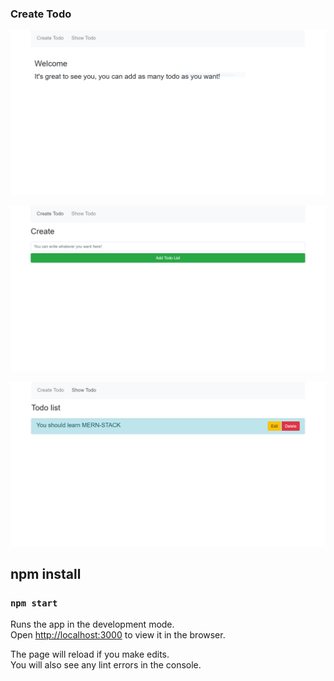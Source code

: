 ### Create Todo

<p>
    <img src="./project-img/home.png"/>
</p>
<p>
    <img src="./project-img/create.png"/>
</p>
<p>
    <img src="./project-img/show.png"/>
</p>

## npm install
### `npm start`

Runs the app in the development mode.\
Open [http://localhost:3000](http://localhost:3000) to view it in the browser.

The page will reload if you make edits.\
You will also see any lint errors in the console.
